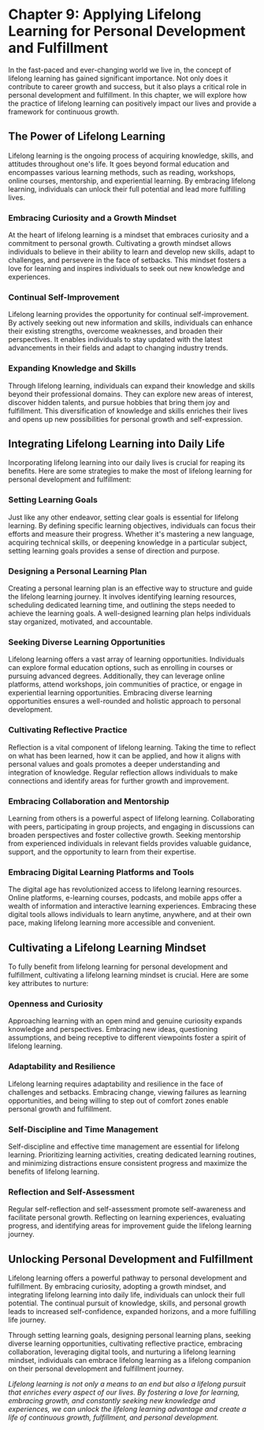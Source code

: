 Chapter 9: Applying Lifelong Learning for Personal Development and Fulfillment
==============================================================================

In the fast-paced and ever-changing world we live in, the concept of lifelong learning has gained significant importance. Not only does it contribute to career growth and success, but it also plays a critical role in personal development and fulfillment. In this chapter, we will explore how the practice of lifelong learning can positively impact our lives and provide a framework for continuous growth.

The Power of Lifelong Learning
------------------------------

Lifelong learning is the ongoing process of acquiring knowledge, skills, and attitudes throughout one's life. It goes beyond formal education and encompasses various learning methods, such as reading, workshops, online courses, mentorship, and experiential learning. By embracing lifelong learning, individuals can unlock their full potential and lead more fulfilling lives.

### Embracing Curiosity and a Growth Mindset

At the heart of lifelong learning is a mindset that embraces curiosity and a commitment to personal growth. Cultivating a growth mindset allows individuals to believe in their ability to learn and develop new skills, adapt to challenges, and persevere in the face of setbacks. This mindset fosters a love for learning and inspires individuals to seek out new knowledge and experiences.

### Continual Self-Improvement

Lifelong learning provides the opportunity for continual self-improvement. By actively seeking out new information and skills, individuals can enhance their existing strengths, overcome weaknesses, and broaden their perspectives. It enables individuals to stay updated with the latest advancements in their fields and adapt to changing industry trends.

### Expanding Knowledge and Skills

Through lifelong learning, individuals can expand their knowledge and skills beyond their professional domains. They can explore new areas of interest, discover hidden talents, and pursue hobbies that bring them joy and fulfillment. This diversification of knowledge and skills enriches their lives and opens up new possibilities for personal growth and self-expression.

Integrating Lifelong Learning into Daily Life
---------------------------------------------

Incorporating lifelong learning into our daily lives is crucial for reaping its benefits. Here are some strategies to make the most of lifelong learning for personal development and fulfillment:

### Setting Learning Goals

Just like any other endeavor, setting clear goals is essential for lifelong learning. By defining specific learning objectives, individuals can focus their efforts and measure their progress. Whether it's mastering a new language, acquiring technical skills, or deepening knowledge in a particular subject, setting learning goals provides a sense of direction and purpose.

### Designing a Personal Learning Plan

Creating a personal learning plan is an effective way to structure and guide the lifelong learning journey. It involves identifying learning resources, scheduling dedicated learning time, and outlining the steps needed to achieve the learning goals. A well-designed learning plan helps individuals stay organized, motivated, and accountable.

### Seeking Diverse Learning Opportunities

Lifelong learning offers a vast array of learning opportunities. Individuals can explore formal education options, such as enrolling in courses or pursuing advanced degrees. Additionally, they can leverage online platforms, attend workshops, join communities of practice, or engage in experiential learning opportunities. Embracing diverse learning opportunities ensures a well-rounded and holistic approach to personal development.

### Cultivating Reflective Practice

Reflection is a vital component of lifelong learning. Taking the time to reflect on what has been learned, how it can be applied, and how it aligns with personal values and goals promotes a deeper understanding and integration of knowledge. Regular reflection allows individuals to make connections and identify areas for further growth and improvement.

### Embracing Collaboration and Mentorship

Learning from others is a powerful aspect of lifelong learning. Collaborating with peers, participating in group projects, and engaging in discussions can broaden perspectives and foster collective growth. Seeking mentorship from experienced individuals in relevant fields provides valuable guidance, support, and the opportunity to learn from their expertise.

### Embracing Digital Learning Platforms and Tools

The digital age has revolutionized access to lifelong learning resources. Online platforms, e-learning courses, podcasts, and mobile apps offer a wealth of information and interactive learning experiences. Embracing these digital tools allows individuals to learn anytime, anywhere, and at their own pace, making lifelong learning more accessible and convenient.

Cultivating a Lifelong Learning Mindset
---------------------------------------

To fully benefit from lifelong learning for personal development and fulfillment, cultivating a lifelong learning mindset is crucial. Here are some key attributes to nurture:

### Openness and Curiosity

Approaching learning with an open mind and genuine curiosity expands knowledge and perspectives. Embracing new ideas, questioning assumptions, and being receptive to different viewpoints foster a spirit of lifelong learning.

### Adaptability and Resilience

Lifelong learning requires adaptability and resilience in the face of challenges and setbacks. Embracing change, viewing failures as learning opportunities, and being willing to step out of comfort zones enable personal growth and fulfillment.

### Self-Discipline and Time Management

Self-discipline and effective time management are essential for lifelong learning. Prioritizing learning activities, creating dedicated learning routines, and minimizing distractions ensure consistent progress and maximize the benefits of lifelong learning.

### Reflection and Self-Assessment

Regular self-reflection and self-assessment promote self-awareness and facilitate personal growth. Reflecting on learning experiences, evaluating progress, and identifying areas for improvement guide the lifelong learning journey.

Unlocking Personal Development and Fulfillment
----------------------------------------------

Lifelong learning offers a powerful pathway to personal development and fulfillment. By embracing curiosity, adopting a growth mindset, and integrating lifelong learning into daily life, individuals can unlock their full potential. The continual pursuit of knowledge, skills, and personal growth leads to increased self-confidence, expanded horizons, and a more fulfilling life journey.

Through setting learning goals, designing personal learning plans, seeking diverse learning opportunities, cultivating reflective practice, embracing collaboration, leveraging digital tools, and nurturing a lifelong learning mindset, individuals can embrace lifelong learning as a lifelong companion on their personal development and fulfillment journey.

*Lifelong learning is not only a means to an end but also a lifelong pursuit that enriches every aspect of our lives. By fostering a love for learning, embracing growth, and constantly seeking new knowledge and experiences, we can unlock the lifelong learning advantage and create a life of continuous growth, fulfillment, and personal development.*
